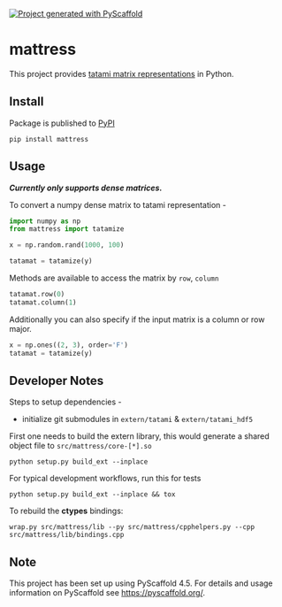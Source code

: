 <!-- These are examples of badges you might want to add to your README:
     please update the URLs accordingly

[![Built Status](https://api.cirrus-ci.com/github/<USER>/mattress.svg?branch=main)](https://cirrus-ci.com/github/<USER>/mattress)
[![ReadTheDocs](https://readthedocs.org/projects/mattress/badge/?version=latest)](https://mattress.readthedocs.io/en/stable/)
[![Coveralls](https://img.shields.io/coveralls/github/<USER>/mattress/main.svg)](https://coveralls.io/r/<USER>/mattress)
[![PyPI-Server](https://img.shields.io/pypi/v/mattress.svg)](https://pypi.org/project/mattress/)
[![Conda-Forge](https://img.shields.io/conda/vn/conda-forge/mattress.svg)](https://anaconda.org/conda-forge/mattress)
[![Monthly Downloads](https://pepy.tech/badge/mattress/month)](https://pepy.tech/project/mattress)
[![Twitter](https://img.shields.io/twitter/url/http/shields.io.svg?style=social&label=Twitter)](https://twitter.com/mattress)
-->

[![Project generated with PyScaffold](https://img.shields.io/badge/-PyScaffold-005CA0?logo=pyscaffold)](https://pyscaffold.org/)

# mattress

This project provides [tatami matrix representations](https://github.com/tatami-inc) in Python.


## Install

Package is published to [PyPI](https://pypi.org/project/mattress/)

```shell
pip install mattress
```

## Usage

***Currently only supports dense matrices.***

To convert a numpy dense matrix to tatami representation - 

```python
import numpy as np
from mattress import tatamize

x = np.random.rand(1000, 100)

tatamat = tatamize(y)
```

Methods are available to access the matrix by `row`, `column`

```python
tatamat.row(0)
tatamat.column(1)
```

Additionally you can also specify if the input matrix is a column or row major.

```python
x = np.ones((2, 3), order='F')
tatamat = tatamize(y)
```

## Developer Notes


Steps to setup dependencies - 

- initialize git submodules in `extern/tatami` & `extern/tatami_hdf5`

First one needs to build the extern library, this would generate a shared object file to `src/mattress/core-[*].so`

```shell
python setup.py build_ext --inplace
```

For typical development workflows, run this for tests

```shell
python setup.py build_ext --inplace && tox
```

To rebuild the **ctypes** bindings:

```shell
wrap.py src/mattress/lib --py src/mattress/cpphelpers.py --cpp src/mattress/lib/bindings.cpp
```

<!-- pyscaffold-notes -->

## Note

This project has been set up using PyScaffold 4.5. For details and usage
information on PyScaffold see https://pyscaffold.org/.
